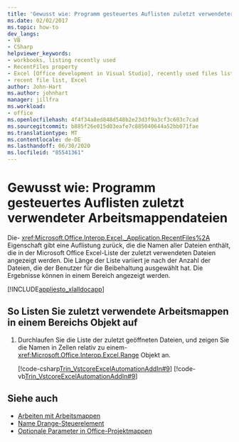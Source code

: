 ```yaml
---
title: 'Gewusst wie: Programm gesteuertes Auflisten zuletzt verwendeter Arbeitsmappendateien'
ms.date: 02/02/2017
ms.topic: how-to
dev_langs:
- VB
- CSharp
helpviewer_keywords:
- workbooks, listing recently used
- RecentFiles property
- Excel [Office development in Visual Studio], recently used files listing
- recent file list, Excel
author: John-Hart
ms.author: johnhart
manager: jillfra
ms.workload:
- office
ms.openlocfilehash: 4f4f34a8ed848d548b2e23d3f9a3cf3c603c7cad
ms.sourcegitcommit: b885f26e015d03eafe7c885040644a52bb071fae
ms.translationtype: MT
ms.contentlocale: de-DE
ms.lasthandoff: 06/30/2020
ms.locfileid: "85541361"
---
```

# <a name="how-to-programmatically-list-recently-used-workbook-files"></a>Gewusst wie: Programm gesteuertes Auflisten zuletzt verwendeter Arbeitsmappendateien
  Die- <xref:Microsoft.Office.Interop.Excel._Application.RecentFiles%2A> Eigenschaft gibt eine Auflistung zurück, die die Namen aller Dateien enthält, die in der Microsoft Office Excel-Liste der zuletzt verwendeten Dateien angezeigt werden. Die Länge der Liste variiert je nach der Anzahl der Dateien, die der Benutzer für die Beibehaltung ausgewählt hat. Die Ergebnisse können in einem Bereich angezeigt werden.

 [!INCLUDE[appliesto_xlalldocapp](../vsto/includes/appliesto-xlalldocapp-md.md)]

## <a name="to-list-recently-used-workbooks-in-a-range-object"></a>So Listen Sie zuletzt verwendete Arbeitsmappen in einem Bereichs Objekt auf

1. Durchlaufen Sie die Liste der zuletzt geöffneten Dateien, und zeigen Sie die Namen in Zellen relativ zu einem- <xref:Microsoft.Office.Interop.Excel.Range> Objekt an.

     [!code-csharp[Trin_VstcoreExcelAutomationAddIn#9](../vsto/codesnippet/CSharp/trin_vstcoreexcelautomationaddin/ThisAddIn.cs#9)]
     [!code-vb[Trin_VstcoreExcelAutomationAddIn#9](../vsto/codesnippet/VisualBasic/trin_vstcoreexcelautomationaddin/ThisAddIn.vb#9)]

## <a name="see-also"></a>Siehe auch
- [Arbeiten mit Arbeitsmappen](../vsto/working-with-workbooks.md)
- [Name Drange-Steuerelement](../vsto/namedrange-control.md)
- [Optionale Parameter in Office-Projektmappen](../vsto/optional-parameters-in-office-solutions.md)
